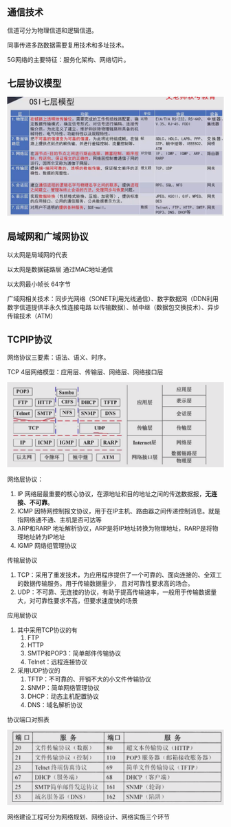 ## 通信技术
信道可分为物理信道和逻辑信道。

同事传递多路数据需要复用技术和多址技术。

5G网络的主要特征：服务化架构、网络切片。

## 七层协议模型

![img.png](img/5-10/5.1七层模型.png)

## 局域网和广域网协议
以太网是局域网的代表

以太网是数据链路层 通过MAC地址通信

以太网最小帧长 64字节 

广域网相关技术：同步光网络（SONET利用光线通信）、数字数据网（DDN利用数字信道提供半永久性连接电路
以传输数据）、帧中继（数据包交换技术）、异步传输技术（ATM）

## TCPIP协议
网络协议三要素：语法、语义、时序。

TCP 4层网络模型：应用层、传输层、网络层、网络接口层

![img.png](img/5-10/5.1TCP协议.png)

网络层协议：
1. IP 网络层最重要的核心协议，在源地址和目的地址之间的传送数据报，**无连接、不可靠**。
2. ICMP 因特网控制报文协议，用于在IP主机、路由器之间传递控制消息。就是指网络通不通、主机是否可达等
3. ARP和RARP 地址解析协议，ARP是将IP地址转换为物理地址，RARP是将物理地址转为IP地址
4. IGMP 网络组管理协议

传输层协议
1. TCP：采用了重发技术，为应用程序提供了一个可靠的、面向连接的、全双工的数据传输服务。用于传输数据量少，
且对可靠性要求高的场合。
2. UDP：不可靠、无连接的协议，有助于提高传输速率，一般用于传输数据量大，对可靠性要求不高，但要求速度快的场景

应用层协议
1. 其中采用TCP协议的有
   1. FTP
   2. HTTP
   3. SMTP和POP3：简单邮件传输协议
   4. Telnet：远程连接协议
2. 采用UDP协议的
   1. TFTP：不可靠的、开销不大的小文件传输协议
   2. SNMP：简单网络管理协议
   3. DHCP：动态主机配置协议
   4. DNS：域名解析协议

协议端口对照表 

![img.png](img/5-10/5.1协议端口对照表.png)

网络建设工程可分为网络规划、网络设计、网络实施三个环节
